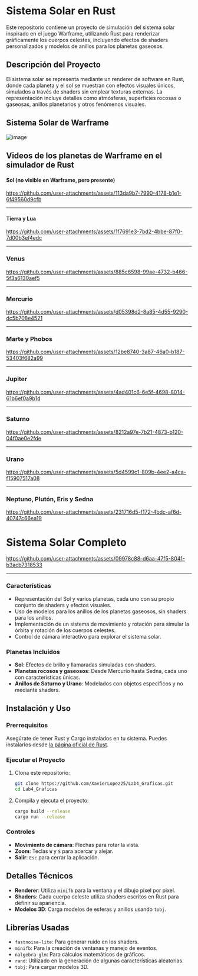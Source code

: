 # Sistema Solar en Rust

Este repositorio contiene un proyecto de simulación del sistema solar inspirado en el juego Warframe, utilizando Rust para renderizar gráficamente los cuerpos celestes, incluyendo efectos de shaders personalizados y modelos de anillos para los planetas gaseosos.

## Descripción del Proyecto

El sistema solar se representa mediante un renderer de software en Rust, donde cada planeta y el sol se muestran con efectos visuales únicos, simulados a través de shaders sin emplear texturas externas. La representación incluye detalles como atmósferas, superficies rocosas o gaseosas, anillos planetarios y otros fenómenos visuales.

## Sistema Solar de Warframe
![image](https://github.com/user-attachments/assets/8aa45cb6-602d-4ea6-9bba-8cc127054ba8)


## Videos de los planetas de Warframe en el simulador de Rust

#### Sol (no visible en Warframe, pero presente)

https://github.com/user-attachments/assets/113da9b7-7990-4178-b1e1-6f49560d9cfb

---
#### Tierra y Lua

https://github.com/user-attachments/assets/1f7691e3-7bd2-4bbe-87f0-7d00b3ef4edc

---
### Venus

https://github.com/user-attachments/assets/885c6598-99ae-4732-b466-5f3a6130aef5

---
### Mercurio

https://github.com/user-attachments/assets/d05398d2-8a85-4d55-9290-dc5b708e4521

---
### Marte y Phobos

https://github.com/user-attachments/assets/12be8740-3a87-46a0-b187-53403f682a99

---
### Jupiter

https://github.com/user-attachments/assets/4ad401c6-6e5f-4698-8014-61b6ef0a9b1d

---
### Saturno

https://github.com/user-attachments/assets/8212a97e-7b21-4873-b120-04f0ae0e2fde

---
### Urano

https://github.com/user-attachments/assets/5d4599c1-809b-4ee2-a4ca-f15907517a08

---
### Neptuno, Plutón, Eris y Sedna

https://github.com/user-attachments/assets/231716d5-f172-4bdc-af6d-40747c66ea19


# Sistema Solar Completo

https://github.com/user-attachments/assets/09978c88-d6aa-47f5-8041-b3acb7318533

---
### Características

- Representación del Sol y varios planetas, cada uno con su propio conjunto de shaders y efectos visuales.
- Uso de modelos para los anillos de los planetas gaseosos, sin shaders para los anillos.
- Implementación de un sistema de movimiento y rotación para simular la órbita y rotación de los cuerpos celestes.
- Control de cámara interactivo para explorar el sistema solar.

### Planetas Incluidos

- **Sol**: Efectos de brillo y llamaradas simuladas con shaders.
- **Planetas rocosos y gaseosos**: Desde Mercurio hasta Sedna, cada uno con características únicas.
- **Anillos de Saturno y Urano**: Modelados con objetos específicos y no mediante shaders.

## Instalación y Uso

### Prerrequisitos

Asegúrate de tener Rust y Cargo instalados en tu sistema. Puedes instalarlos desde [la página oficial de Rust](https://www.rust-lang.org/tools/install).

### Ejecutar el Proyecto

1. Clona este repositorio:
   ```bash
   git clone https://github.com/XavierLopez25/Lab4_Graficas.git
   cd Lab4_Graficas
   ```

2. Compila y ejecuta el proyecto:
   ```bash
   cargo build --release
   cargo run --release
   ```

### Controles

- **Movimiento de cámara**: Flechas para rotar la vista.
- **Zoom**: Teclas `W` y `S` para acercar y alejar.
- **Salir**: `Esc` para cerrar la aplicación.

## Detalles Técnicos

- **Renderer**: Utiliza `minifb` para la ventana y el dibujo pixel por pixel.
- **Shaders**: Cada cuerpo celeste utiliza shaders escritos en Rust para definir su apariencia.
- **Modelos 3D**: Carga modelos de esferas y anillos usando `tobj`.

## Librerías Usadas

- `fastnoise-lite`: Para generar ruido en los shaders.
- `minifb`: Para la creación de ventanas y manejo de eventos.
- `nalgebra-glm`: Para cálculos matemáticos de gráficos.
- `rand`: Utilizado en la generación de algunas características aleatorias.
- `tobj`: Para cargar modelos 3D.
  

